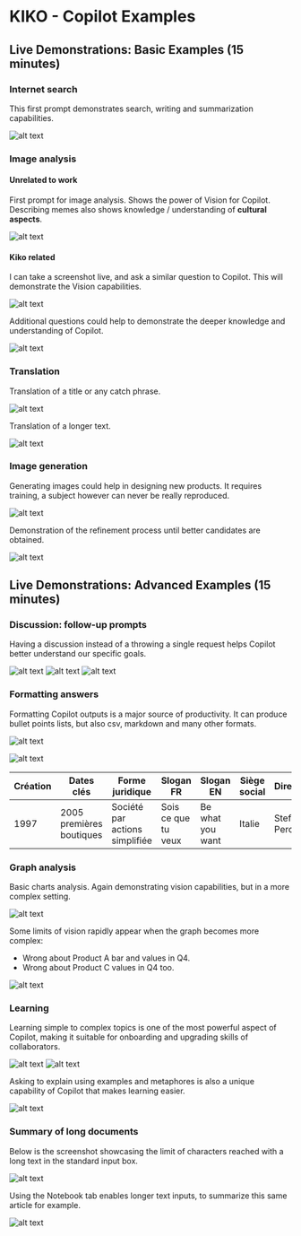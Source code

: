 # KIKO - Copilot Examples
<!-- 
**Navigation**
[Kikopilot](2024.07.01.1235_lepont-atelier-copilot.md)

**Links**
[images/image-bank](ressources/03_professeur/09_lepont/kiko_images_bank/) -->

## Live Demonstrations: Basic Examples (15 minutes)

### Internet search

This first prompt demonstrates search, writing and summarization capabilities.

![alt text](images/image-59.png)

<div style="page-break-after: always;"></div>

### Image analysis

#### Unrelated to work

First prompt for image analysis. Shows the power of Vision for Copilot. Describing memes also shows knowledge / understanding of **cultural aspects**.

![alt text](images/image-56.png)


<div style="page-break-after: always;"></div>

#### Kiko related
I can take a screenshot live, and ask a similar question to Copilot. This will demonstrate the Vision capabilities.

![alt text](images/image-53.png)

Additional questions could help to demonstrate the deeper knowledge and understanding of Copilot.

![alt text](images/image-55.png)


### Translation

Translation of a title or any catch phrase.

![alt text](images/image-57.png)

Translation of a longer text.

![alt text](images/image-58.png)


### Image generation

Generating images could help in designing new products. It requires training, a subject however can never be really reproduced.

![alt text](images/image-66.png)

Demonstration of the refinement process until better candidates are obtained.

![alt text](images/image-67.png)

## Live Demonstrations: Advanced Examples (15 minutes)

### Discussion: follow-up prompts

Having a discussion instead of a throwing a single request helps Copilot better understand our specific goals.

![alt text](images/image-60.png)
![alt text](images/image-61.png)
![alt text](images/image-63.png)

### Formatting answers

Formatting Copilot outputs is a major source of productivity. It can produce bullet points lists, but also csv, markdown and many other formats.

![alt text](images/image-64.png)

![alt text](images/image-65.png)

| Création | Dates clés                | Forme juridique                  | Slogan FR           | Slogan EN          | Siège social | Direction        | Activité    | SIREN     | Site web          | Chiffre d'affaires     |
|----------|---------------------------|----------------------------------|---------------------|--------------------|--------------|------------------|-------------|-----------|--------------------|------------------------|
| 1997     | 2005 premières boutiques  | Société par actions simplifiée   | Sois ce que tu veux | Be what you want   | Italie       | Stefano Percassi | Cosmétiques | 521795237 | kikocosmetics.it   | 418 million € (2013)   |


### Graph analysis

Basic charts analysis. Again demonstrating vision capabilities, but in a more complex setting.

![alt text](images/image-71.png)

Some limits of vision rapidly appear when the graph becomes more complex:
- Wrong about Product A bar and values in Q4.
- Wrong about Product C values in Q4 too.

![alt text](images/image-74.png)


### Learning


Learning simple to complex topics is one of the most powerful aspect of Copilot, making it suitable for onboarding and upgrading skills of collaborators.

![alt text](images/image-72.png)
![alt text](images/image-73.png)

Asking to explain using examples and metaphores is also a unique capability of Copilot that makes learning easier.

![alt text](images/image-75.png)

### Summary of long documents

Below is the screenshot showcasing the limit of characters reached with a long text in the standard input box.

![alt text](images/image-69.png)

Using the Notebook tab enables longer text inputs, to summarize this same article for example.

![alt text](images/image-68.png)

